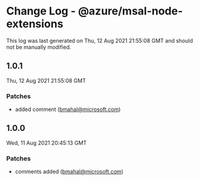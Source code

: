 # Change Log - @azure/msal-node-extensions

This log was last generated on Thu, 12 Aug 2021 21:55:08 GMT and should not be manually modified.

<!-- Start content -->

## 1.0.1

Thu, 12 Aug 2021 21:55:08 GMT

### Patches

- added  comment (bmahal@microsoft.com)

## 1.0.0

Wed, 11 Aug 2021 20:45:13 GMT

### Patches

- comments added (bmahal@microsoft.com)
